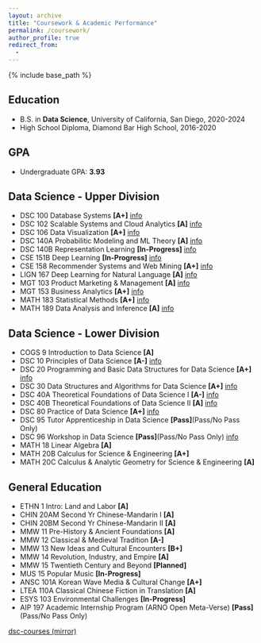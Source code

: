 ```yaml
---
layout: archive
title: "Coursework & Academic Performance"
permalink: /coursework/
author_profile: true
redirect_from:
  -
---
```


{% include base_path %}

## Education
* B.S. in **Data Science**, University of California, San Diego, 2020-2024 
* High School Diploma, Diamond Bar High School, 2016-2020

## GPA
* Undergraduate GPA: **3.93**

## Data Science - Upper Division
* DSC 100 Database Systems **[A+]** [info](https://datascience.ucsd.edu/current-students/course-descriptions-and-prerequisites/#dsc-100-introduction-to-data-management)
* DSC 102 Scalable Systems and Cloud Analytics **[A]** [info](https://datascience.ucsd.edu/current-students/course-descriptions-and-prerequisites/#dsc-102-systems-for-scalable-analytics)
* DSC 106 Data Visualization **[A+]** [info](https://datascience.ucsd.edu/current-students/course-descriptions-and-prerequisites/#dsc-106-introduction-to-data-visualization)
* DSC 140A Probabilitic Modeling and ML Theory **[A]** [info](https://datascience.ucsd.edu/current-students/course-descriptions-and-prerequisites/#dsc-104a-probabilistic-modeling-and-machine-learning)
* DSC 140B Representation Learning **[In-Progress]** [info](https://datascience.ucsd.edu/current-students/course-descriptions-and-prerequisites/#1679955885240-82e1ab79-274e)
* CSE 151B Deep Learning **[In-Progress]** [info](https://sites.google.com/view/cse151b)
* CSE 158 Recommender Systems and Web Mining **[A+]** [info](https://catalog.ucsd.edu/courses/CSE.html)
* LIGN 167 Deep Learning for Natural Language **[A]** [info](https://linguistics.ucsd.edu/undergrad/course_info/lign167.html)
* MGT 103 Product Marketing & Management **[A]** [info](https://catalog.ucsd.edu/courses/MGT.html)
* MGT 153 Business Analytics **[A+]** [info](https://catalog.ucsd.edu/courses/MGT.html)
* MATH 183 Statistical Methods **[A+]** [info]()
* MATH 189 Data Analysis and Inference **[A]** [info]()

## Data Science - Lower Division
* COGS 9 Introduction to Data Science **[A]**
* DSC 10 Principles of Data Science **[A-]** [info](https://datascience.ucsd.edu/current-students/course-descriptions-and-prerequisites/#1679954873172-2b340f5c-818d)
* DSC 20 Programming and Basic Data Structures for Data Science **[A+]** [info](https://datascience.ucsd.edu/current-students/course-descriptions-and-prerequisites/#1679954873241-6de9a7d0-5565)
* DSC 30 Data Structures and Algorithms for Data Science **[A+]** [info](https://datascience.ucsd.edu/current-students/course-descriptions-and-prerequisites/#1679954971747-1ea79786-d804)
* DSC 40A Theoretical Foundations of Data Science I **[A-]** [info](https://datascience.ucsd.edu/current-students/course-descriptions-and-prerequisites/#1679955377919-e4a3ec8d-128f)
* DSC 40B Theoretical Foundations of Data Science II **[A]** [info](https://datascience.ucsd.edu/current-students/course-descriptions-and-prerequisites/#1679955377945-189cb493-9953)
* DSC 80 Practice of Data Science **[A+]** [info](https://datascience.ucsd.edu/current-students/course-descriptions-and-prerequisites/#1679955483238-41cbfd2a-0de2)
* DSC 95 Tutor Apprenticeship in Data Science **[Pass]**(Pass/No Pass Only)
* DSC 96 Workshop in Data Science **[Pass]**(Pass/No Pass Only) [info](https://datascience.ucsd.edu/current-students/course-descriptions-and-prerequisites/#1679954978637-7cc1d848-05db)
* MATH 18 Linear Algebra **[A]**
* MATH 20B Calculus for Science & Engineering **[A+]**
* MATH 20C Calculus & Analytic Geometry for Science & Engineering **[A]**

## General Education
* ETHN 1 Intro: Land and Labor **[A]**
* CHIN 20AM Second Yr Chinese-Mandarin I **[A]**
* CHIN 20BM Second Yr Chinese-Mandarin II **[A]**
* MMW 11 Pre-History & Ancient Foundations **[A]**
* MMW 12 Classical & Medieval Tradition **[A-]**
* MMW 13 New Ideas and Cultural Encounters **[B+]**
* MMW 14 Revolution, Industry, and Empire **[A]**
* MMW 15 Twentieth Century and Beyond **[Planned]**
* MUS 15 Popular Music **[In-Progress]**
* ANSC 101A Korean Wave Media & Cultural Change **[A+]**
* LTEA 110A Classical Chinese Fiction in Translation **[A]**
* ESYS 103 Environmental Challenges **[In-Progress]**
* AIP 197 Academic Internship Program (ARNO Open Meta-Verse) **[Pass]**(Pass/No Pass Only)

[dsc-courses (mirror)](https://inno-apfel.github.io/dsc-course-resources/)